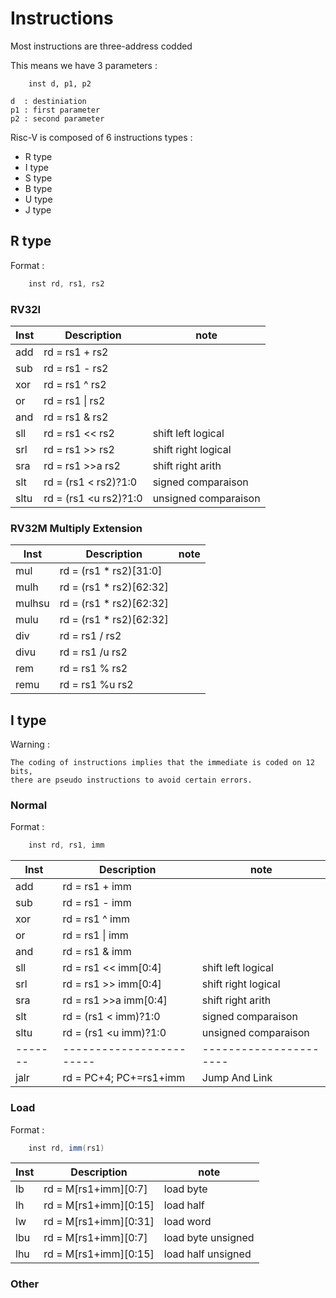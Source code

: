 # Instructions


Most instructions are three-address codded

This means we have 3 parameters :

```
    inst d, p1, p2

d  : destiniation
p1 : first parameter
p2 : second parameter
```

Risc-V is composed of 6 instructions types :

* R type
* I type
* S type
* B type
* U type
* J type

## R type

Format :
```as
    inst rd, rs1, rs2
```

### RV32I

| Inst  | Description            | note                 |
|-------|------------------------|----------------------|
| add   | rd = rs1 + rs2         |                      |
| sub   | rd = rs1 - rs2         |                      |
| xor   | rd = rs1 ^ rs2         |                      |
| or    | rd = rs1 \| rs2        |                      |
| and   | rd = rs1 & rs2         |                      |
| sll   | rd = rs1 << rs2        | shift left  logical  |
| srl   | rd = rs1 >> rs2        | shift right logical  |
| sra   | rd = rs1 \>\>a rs2     | shift right arith    |
| slt   | rd = (rs1 \< rs2)?1:0  | signed   comparaison |
| sltu  | rd = (rs1 \<u rs2)?1:0 | unsigned comparaison |

### RV32M Multiply Extension


| Inst  | Description            | note                 |
|-------|------------------------|----------------------|
| mul   | rd = (rs1 * rs2)[31:0] |                      |
| mulh  | rd = (rs1 * rs2)[62:32]|                      |
| mulhsu| rd = (rs1 * rs2)[62:32]|                      |
| mulu  | rd = (rs1 * rs2)[62:32]|                      |
| div   | rd = rs1 / rs2         |                      |
| divu  | rd = rs1 /u rs2        | |
| rem   | rd = rs1 % rs2         | |
| remu  | rd = rs1 %u rs2        | |

## I type

Warning :

    The coding of instructions implies that the immediate is coded on 12 bits,
    there are pseudo instructions to avoid certain errors.

### Normal

Format :
```as
    inst rd, rs1, imm
```

| Inst  | Description            | note                 |
|-------|------------------------|----------------------|
| add   | rd = rs1 + imm         |                      |
| sub   | rd = rs1 - imm         |                      |
| xor   | rd = rs1 ^ imm         |                      |
| or    | rd = rs1 \| imm        |                      |
| and   | rd = rs1 & imm         |                      |
| sll   | rd = rs1 << imm[0:4]   | shift left  logical  |
| srl   | rd = rs1 >> imm[0:4]   | shift right logical  |
| sra   | rd = rs1 \>\>a imm[0:4]| shift right arith    |
| slt   | rd = (rs1 \< imm)?1:0  | signed   comparaison |
| sltu  | rd = (rs1 \<u imm)?1:0 | unsigned comparaison |
|-------|------------------------|----------------------|
| jalr  | rd = PC+4; PC+=rs1+imm | Jump And Link        |

### Load

Format :
```as
    inst rd, imm(rs1)
```

| Inst  | Description            | note                 |
|-------|------------------------|----------------------|
| lb    | rd = M\[rs1+imm\][0:7] | load byte            |
| lh    | rd = M\[rs1+imm\][0:15]| load half            |
| lw    | rd = M\[rs1+imm\][0:31]| load word            |
| lbu   | rd = M\[rs1+imm\][0:7] | load byte unsigned   |
| lhu   | rd = M\[rs1+imm\][0:15]| load half unsigned   |

### Other





